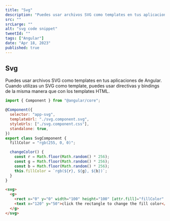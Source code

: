 ```yaml
---
title: "Svg"
description: "Puedes usar archivos SVG como templates en tus aplicaciones de Angular. Cuando utilizas un SVG como template, puedes usar directivas y bindings de la misma manera que con los templates HTML."
src: ""
srcLarge: ""
alt: "svg code snippet"
tweetId: ""
tags: ["Angular"]
date: "Apr 18, 2023"
published: true
---
```


## Svg

Puedes usar archivos SVG como templates en tus aplicaciones de Angular. Cuando utilizas un SVG como template, puedes usar directivas y bindings de la misma manera que con los templates HTML.

```javascript
import { Component } from "@angular/core";

@Component({
  selector: "app-svg",
  templateUrl: "./svg.component.svg",
  styleUrls: ["./svg.component.css"],
  standalone: true,
})
export class SvgComponent {
  fillColor = "rgb(255, 0, 0)";

  changeColor() {
    const r = Math.floor(Math.random() * 256);
    const g = Math.floor(Math.random() * 256);
    const b = Math.floor(Math.random() * 256);
    this.fillColor = `rgb(${r}, ${g}, ${b})`;
  }
}
```

```html
<svg>
  <g>
    <rect x="0" y="0" width="100" height="100" [attr.fill]="fillColor" (click)="changeColor()" />
    <text x="120" y="50">click the rectangle to change the fill color</text>
  </g>
</svg>
```
